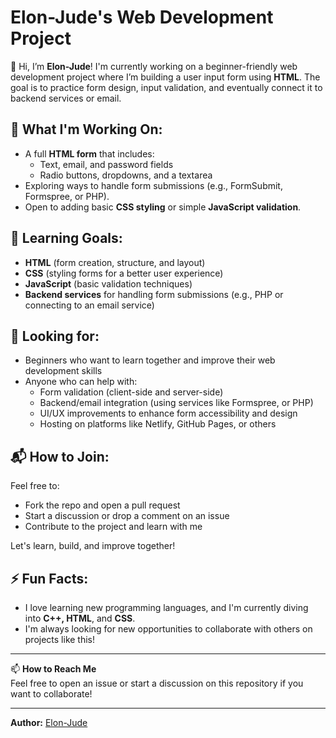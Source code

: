 # Elon-Jude's Web Development Project

👋 Hi, I’m **Elon-Jude**! I'm currently working on a beginner-friendly web development project where I’m building a user input form using **HTML**. The goal is to practice form design, input validation, and eventually connect it to backend services or email.

## 👀 What I'm Working On:

- A full **HTML form** that includes:
  - Text, email, and password fields
  - Radio buttons, dropdowns, and a textarea
- Exploring ways to handle form submissions (e.g., FormSubmit, Formspree, or PHP).
- Open to adding basic **CSS styling** or simple **JavaScript validation**.

## 🌱 Learning Goals:
- **HTML** (form creation, structure, and layout)
- **CSS** (styling forms for a better user experience)
- **JavaScript** (basic validation techniques)
- **Backend services** for handling form submissions (e.g., PHP or connecting to an email service)

## 💞️ Looking for:
- Beginners who want to learn together and improve their web development skills
- Anyone who can help with:
  - Form validation (client-side and server-side)
  - Backend/email integration (using services like Formspree, or PHP)
  - UI/UX improvements to enhance form accessibility and design
  - Hosting on platforms like Netlify, GitHub Pages, or others

## 📬 How to Join:

Feel free to:
- Fork the repo and open a pull request
- Start a discussion or drop a comment on an issue
- Contribute to the project and learn with me

Let's learn, build, and improve together!

## ⚡ Fun Facts:

- I love learning new programming languages, and I'm currently diving into **C++, HTML**, and **CSS**.
- I'm always looking for new opportunities to collaborate with others on projects like this!

---

📫 **How to Reach Me**  
Feel free to open an issue or start a discussion on this repository if you want to collaborate!

---

**Author:** [Elon-Jude](https://github.com/elon-jude)


<!---
elon-jude/elon-jude is a ✨ special ✨ repository because its `README.md` (this file) appears on your GitHub profile.
You can click the Preview link to take a look at your changes.
--->

